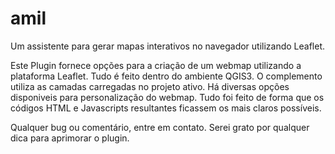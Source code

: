 # amil
Um assistente para gerar mapas interativos no navegador utilizando Leaflet.

Este Plugin fornece opções para a criação de um webmap utilizando a plataforma Leaflet.
Tudo é feito dentro do ambiente QGIS3.
O complemento utiliza as camadas carregadas no projeto ativo. Há diversas opções disponiveis para personalização do webmap.
Tudo foi feito de forma que os códigos HTML e Javascripts resultantes ficassem os mais claros possíveis.

Qualquer bug ou comentário, entre em contato. Serei grato por qualquer dica para aprimorar o plugin.
